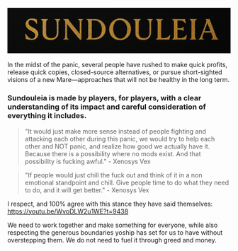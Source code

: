 ![alt text](https://github.com/Sundouleia/repo/blob/main/Images/GithubBanner.png)

In the midst of the panic, several people have rushed to make quick profits, release quick copies, closed-source alternatives, or pursue short-sighted visions of a new Mare—approaches that will not be healthy in the long term.

### Sundouleia is made by players, for players, with a clear understanding of its impact and careful consideration of everything it includes.

> "It would just make more sense instead of people fighting and attacking each other during this panic, we would try to help each other and NOT panic, and realize how good we actually have it. Because there is a possibility where no mods exist. And that possibility is fucking awful." - Xenosys Vex

> "If people would just chill the fuck out and think of it in a non emotional standpoint and chill. Give people time to do what they need to do, and it will get better." - Xenosys Vex

I respect, and 100% agree with this stance they have said themselves:
https://youtu.be/WvoDLW2u1WE?t=9438

We need to work together and make something for everyone, while also respecting the generous boundaries yoship has set for us to have without overstepping them. We do not need to fuel it through greed and money.

